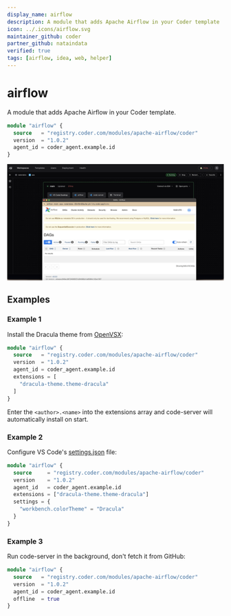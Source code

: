 ```yaml
---
display_name: airflow
description: A module that adds Apache Airflow in your Coder template
icon: ../.icons/airflow.svg
maintainer_github: coder
partner_github: nataindata
verified: true
tags: [airflow, idea, web, helper]
---
```


# airflow

A module that adds Apache Airflow in your Coder template.

```tf
module "airflow" {
  source   = "registry.coder.com/modules/apache-airflow/coder"
  version  = "1.0.2"
  agent_id = coder_agent.example.id
}
```

![Airflow](../.images/airflow.png)

## Examples

### Example 1

Install the Dracula theme from [OpenVSX](https://open-vsx.org/):

```tf
module "airflow" {
  source   = "registry.coder.com/modules/apache-airflow/coder"
  version  = "1.0.2"
  agent_id = coder_agent.example.id
  extensions = [
    "dracula-theme.theme-dracula"
  ]
}
```

Enter the `<author>.<name>` into the extensions array and code-server will automatically install on start.

### Example 2

Configure VS Code's [settings.json](https://code.visualstudio.com/docs/getstarted/settings#_settingsjson) file:

```tf
module "airflow" {
  source     = "registry.coder.com/modules/apache-airflow/coder"
  version    = "1.0.2"
  agent_id   = coder_agent.example.id
  extensions = ["dracula-theme.theme-dracula"]
  settings = {
    "workbench.colorTheme" = "Dracula"
  }
}
```

### Example 3

Run code-server in the background, don't fetch it from GitHub:

```tf
module "airflow" {
  source   = "registry.coder.com/modules/apache-airflow/coder"
  version  = "1.0.2"
  agent_id = coder_agent.example.id
  offline  = true
}
```

